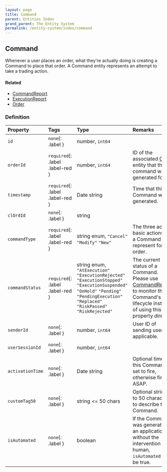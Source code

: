 ```yaml
---
layout: page
title: Command
parent: Entities Index
grand_parent: The Entity System
permalink: /entity-system/index/command
---
```


## Command
Whenever a user places an order, what they're actually doing is creating a Command to place that order. A Command entity represents an attempt to take a trading action.

#### Related
- [CommandReport]({{site.baseurl}}/entity-system/index/commandreport)
- [ExecutionReport]({{site.baseurl}}/entity-system/index/executionreport)
- [Order]({{site.baseurl}}/entity-system/index/order)

### Definition

| Property | Tags | Type | Remarks
|:---------|:-----|:-----|:-------
| `id` | `none`{: .label } | number, `int64` |
| `orderId` | `required`{: .label .label-red } | number, `int64` | ID of the associated [Order]({{site.baseurl}}/entity-system/index/order) entity that this command was generated for.
| `timestamp` | `required`{: .label .label-red } | Date string | Time that this Command was generated.
| `clOrdId` | `none`{: .label } | string | 
| `commandType` | `required`{: .label .label-red } | string enum, `"Cancel"` `"Modify"` `"New"` | The three actions basic actions that a Command can represent for an order.
| `commandStatus` | `required`{: .label .label-red } | string enum, `"AtExecution"` `"ExecutionRejected"` `"ExecutionStopped"` `"ExecutionSuspended"` `"OnHold"` `"Pending"` `"PendingExecution"` `"Replaced"` `"RiskPassed"` `"RiskRejected"` | The current status of a Command. Please use [CommandReport]({{site.baseurl}}/entity-system/index/commandreport)s to monitor the Command's lifecycle instead of using this property directly.
| `senderId` | `none`{: .label } | number, `int64` | User ID of sending user, if applicable.
| `userSessionId` | `none`{: .label } | number, `int64` |
| `activationTime` | `none`{: .label } | Date string | Optional time that this Command is set to fire, otherwise fires ASAP.
| `customTag50` | `none`{: .label } | string <= 50 chars | Optional string up to 50 characters to describe this Command.
| `isAutomated` | `none`{: .label } | boolean | If the Command was generated by an application without the intervention of a human, `isAutomated` must be true.